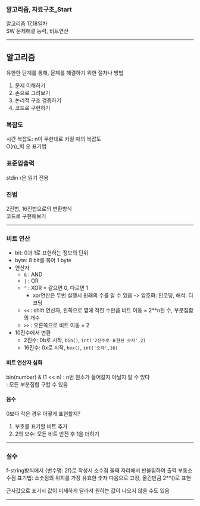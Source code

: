### 알고리즘, 자료구조_Start
알고리즘 17,18일차  
SW 문제해결 능력, 비트연산
***
## 알고리즘
유한한 단계를 통해, 문제를 해결하기 위한 절차나 방법

1. 문제 이해하기
2. 손으로 그려보기
3. 논리적 구조 검증하기
4. 코드로 구현하기

### 복잡도
시간 복잡도: n이 무한대로 커질 때의 복잡도   
O(n)_빅 오 표기법

### 표준입출력
stdin
r은 읽기 전용

### 진법
2진법, 16진법으로의 변환방식  
코드로 구현해보기

***
### 비트 연산
- bit: 0과 1로 표현하는 정보의 단위
- byte: 8 bit를 묶어 1 byte
- 연산자
  - `&` : AND
  - `|` : OR
  - `^` : XOR = 같으면 0, 다르면 1
    - xor연산은 두번 실행시 원래의 수를 알 수 있음 -> 암호화: 인코딩, 해석: 디코딩
  - `<<` : shift 연산자, 왼쪽으로 옆에 적힌 수만큼 비트 이동 = 2**n된 수, 부분집합의 개수
  - `>>` : 오른쪽으로 비트 이동 = 2
- 10진수에서 변환  
  - 2진수: 0b로 시작, `bin()`, `int('2진수로 표현된 숫자',2)`
  - 16진수: 0x로 시작, `hex()`, `int('숫자',16)`

#### 비트 연산자 심화
bin(number) & (1 << n) : n번 원소가 들어갈지 아닐지 알 수 있다  
: 모든 부분집합 구할 수 있음

#### 음수
0보다 작은 경우 어떻게 표현할지?
1. 부호를 표기할 비트 추가
2. 2의 보수: 모든 비트 반전 후 1을 더하기

---
### 실수
f-string방식에서 {변수명: 2f}로 작성시 소수점 둘째 자리에서 반올림하여 출력
부동소수점 표기법: 소숫점의 위치를 가장 유효한 숫자 다음으로 고정, 옮긴만큼 2**()로 표현

근사값으로 표기시 값이 미세하게 달라져 원하는 값이 나오지 않을 수도 있음
***
